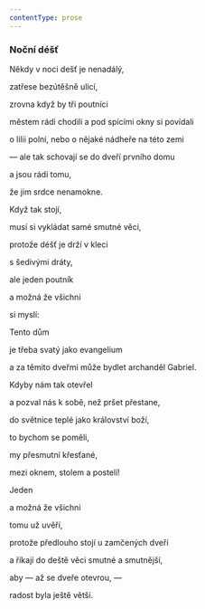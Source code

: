 ```yaml
---
contentType: prose
---
```


### Noční déšť

Někdy v noci dešť je nenadálý,

zatřese bezútěšně ulicí,

zrovna když by tři poutníci

městem rádi chodili a pod spícími okny si povídali

o lilii polní, nebo o nějaké nádheře na této zemi

— ale tak schovají se do dveří prvního domu

a jsou rádi tomu,

že jim srdce nenamokne.

Když tak stojí,

musí si vykládat samé smutné věci,

protože déšť je drží v kleci

s šedivými dráty,

ale jeden poutník

a možná že všichni

si myslí:

Tento dům

je třeba svatý jako evangelium

a za těmito dveřmi může bydlet archanděl Gabriel.

Kdyby nám tak otevřel

a pozval nás k sobě, než pršet přestane,

do světnice teplé jako království boží,

to bychom se poměli,

my přesmutní křesťané,

mezi oknem, stolem a postelí!

Jeden

a možná že všichni

tomu už uvěří,

protože předlouho stojí u zamčených dveří

a říkají do deště věci smutné a smutnější,

aby — až se dveře otevrou, —

radost byla ještě větší.
